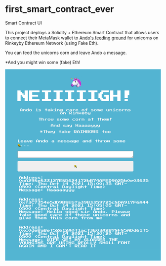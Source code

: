 # first_smart_contract_ever
Smart Contract UI

This project deploys a Solidity + Ethereum Smart Contract that allows users to connect their MetaMask wallet 
to [Ando's feeding ground](https://waveportal-baseline-student.ando-woods.repl.co) for unicorns on Rinkeyby Ethereum Network (using Fake Eth).

You can feed the unicorns corn and leave Ando a message. 

*And you might win some (fake) Eth!

![ando's site](ando000.png)
